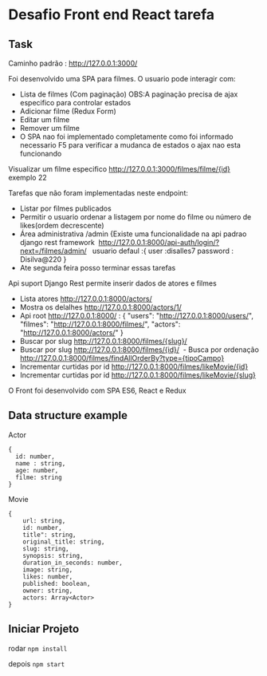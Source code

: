 # Desafio Front end React tarefa
## Task


Caminho padrão : http://127.0.0.1:3000/

Foi desenvolvido uma SPA para filmes. O usuario pode interagir com:
 - Lista de filmes (Com paginação)
 OBS:A paginação precisa de ajax especifico para controlar estados
 - Adicionar filme (Redux Form)
 - Editar um filme
 - Remover um filme 
- O SPA nao foi implementado completamente como foi informado necessario F5 para verificar a mudanca de estados o ajax nao esta funcionando 


Visualizar um filme especifico http://127.0.0.1:3000/filmes/filme/{id}  exemplo 22

 Tarefas que não foram implementadas neste endpoint:
 - Listar por filmes publicados  
 - Permitir o usuario ordenar a listagem por nome do filme ou número de likes(ordem decrescente) 
 - Área administrativa /admin {Existe uma funcionalidade na api padrao django rest framework  http://127.0.0.1:8000/api-auth/login/?next=/filmes/admin/   
       usuario defaul :{
             user :disalles7
             password : Disilva@220
       }
  - Ate segunda feira posso terminar essas tarefas     
   
Api suport Django Rest permite inserir dados de atores e filmes
 - Lista atores http://127.0.0.1:8000/actors/ 
 - Mostra os delalhes http://127.0.0.1:8000/actors/1/
 - Api root http://127.0.0.1:8000/ :
  {
      "users": "http://127.0.0.1:8000/users/",
      "filmes": "http://127.0.0.1:8000/filmes/",
      "actors": "http://127.0.0.1:8000/actors/"
  }
  - Buscar por slug http://127.0.0.1:8000/filmes/{slug}/
  - Buscar por slug http://127.0.0.1:8000/filmes/{id}/
  - Busca por ordenação http://127.0.0.1:8000/filmes/findAllOrderBy?type={tipoCampo}
  - Incrementar curtidas por id http://127.0.0.1:8000/filmes/likeMovie/{id}
  - Incrementar curtidas por id http://127.0.0.1:8000/filmes/likeMovie/{slug}


O Front  foi desenvolvido com SPA ES6, React e Redux
## Data structure example
Actor 

```
{
  id: number,
  name : string,
  age: number,
  filme: string
}
```

Movie
```
{
    url: string,
    id: number,
    title": string,
    original_title: string,
    slug: string,
    synopsis: string,
    duration_in_seconds: number,
    image: string,
    likes: number,
    published: boolean,
    owner: string,
    actors: Array<Actor>
}
```

## Iniciar Projeto
rodar `npm install`

depois `npm start`
